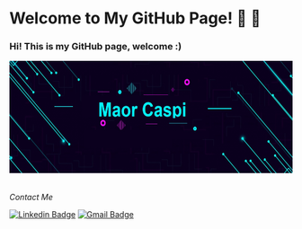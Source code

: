 # Welcome to My GitHub Page!  👋 👋

### Hi! This is my GitHub page, welcome :)

<div class="container">
  <img src="https://github.com/MaorCaspi/MaorCaspi/blob/main/MaorCaspi.jpg" height='200' width='550' alt="gif"</img>
</div>
<br />

<p align="left">
<i>Contact Me </i>
  
  [![Linkedin Badge](https://img.shields.io/badge/-MaorCaspi-blue?style=flat-square&logo=Linkedin&logoColor=white&link=https://https://www.linkedin.com/in/maor-caspi/)](https://www.linkedin.com/in/maor-caspi/) 
   [![Gmail Badge](https://img.shields.io/badge/-maorcaspi1996@gmail.com-c14438?style=flat-square&logo=Gmail&logoColor=white&link=mailto:maorcaspi1996@gmail.com)](mailto:maorcaspi1996@gmail.com)  
</p>


